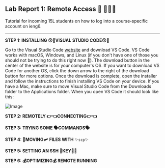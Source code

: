 
## Lab Report 1: Remote Access 🚗 💨💨💨 
Tutorial for incoming 15L students on how to log into a course-specific account on ieng6.

---

**STEP 1:  INSTALLING 😗🤌VISUAL STUDIO CODE😗🤌**

Go to the Visual Studio Code [website](https://code.visualstudio.com/) and download VS Code. VS Code works with macOS, Windows, and Linux (if you don't have one of those you should not be trying to do this right now 🗿). The download button in the center of the website is for your computer's OS. If you want to download VS Code for another OS, click the down arrow to the right of the download button for more options. Once the download is complete, open the installer and follow the instructions to finish installing VS Code on your device. If you have a Mac, make sure to move Visual Studio Code from the Downloads folder to the Applications folder. When you open VS Code it should look like this:

![Image](https://user-images.githubusercontent.com/79061216/149404740-201fe7fe-f7e6-435d-a5e8-fc8e390ebb32.png)     


     
     

**STEP 2:  REMOTELY 👉👈CONNECTING👉👈**

**STEP 3:  TRYING SOME 🗣COMMANDS🗣**

**STEP 4:  🛫MOVING🛩 FILES WITH** ✨`scp`✨

**STEP 5:  SETTING AN SSH 🔑KEY🔑🏦**

**STEP 6:  💰OPTIMIZING💰 REMOTE RUNNING**
